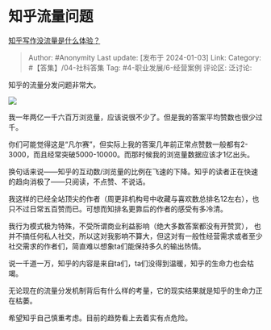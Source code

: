 # 知乎流量问题
[知乎写作没流量是什么体验？](https://www.zhihu.com/question/584907400/answer/3347623461)

> Author: #Anonymity
> Last update: [发布于 2024-01-03]
> Link:
> Category: #【答集】/04-社科答集 
> Tag: #4-职业发展/6-经营案例 
> 评论区:
> 泛讨论:

知乎的流量分发问题非常大。

![](https://picx.zhimg.com/80/v2-46ef177bbad9f29fc11afb2dc0078b27_1440w.webp?source=2c26e567)

我一年两亿一千六百万浏览量，应该说很不少了。但是我的答案平均赞数也很少过千。

你们可能觉得这是“凡尔赛”，但实际上我的答案几年前正常点赞数一般都有2-3000，而且经常突破5000-10000。而那时候我的浏览量数据应该才1亿出头。

换句话来说——知乎的互动数/浏览量的比例在飞速的下降。知乎的读者正在快速的趋向消极了——只阅读，不点赞、不说话。

我这样的已经全站顶尖的作者（周更非机构号中收藏与喜欢数总排名12左右），也只不过日常五百赞而已。可想而知排名更靠后的作者的感受有多冷清。

我行为模式极为特殊，不受所谓商业利益影响（绝大多数答案都没有开赞赏）， 也并不搞任何私人社交，所以这对我影响不算大，但这对有一般性经营需求或者至少社交需求的作者们，简直难以想象ta们能保持多久的输出热情。

说一千道一万，知乎的内容是来自ta们，ta们没得到温暖，知乎的生命力也会枯竭。

无论现在的流量分发机制背后有什么样的考量，它的现实结果就是知乎的生命力正在枯萎。

希望知乎自己慎重考虑。目前的趋势看上去着实有点危险。
